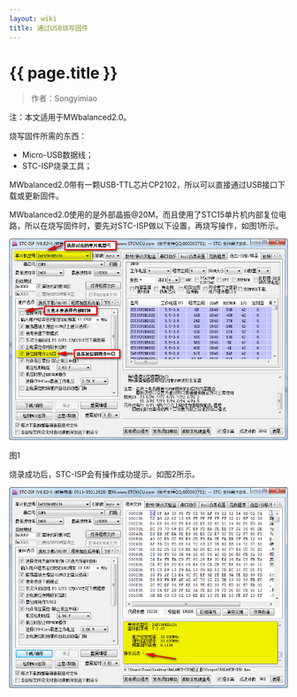 ```yaml
---
layout: wiki
title: 通过USB烧写固件
---
```


# {{ page.title }}

> 作者：Songyimiao

注：本文适用于MWbalanced2.0。

烧写固件所需的东西：

* Micro-USB数据线；
* STC-ISP烧录工具；

MWbalanced2.0带有一颗USB-TTL芯片CP2102，所以可以直接通过USB接口下载或更新固件。

MWbalanced2.0使用的是外部晶振@20M，而且使用了STC15单片机内部复位电路，所以在烧写固件时，要先对STC-ISP做以下设置，再烧写操作，如图1所示。

![](/img/wiki/stc-isp-download.png)

图1

烧录成功后，STC-ISP会有操作成功提示。如图2所示。

![](/img/wiki/stc-isp-download-success.png)